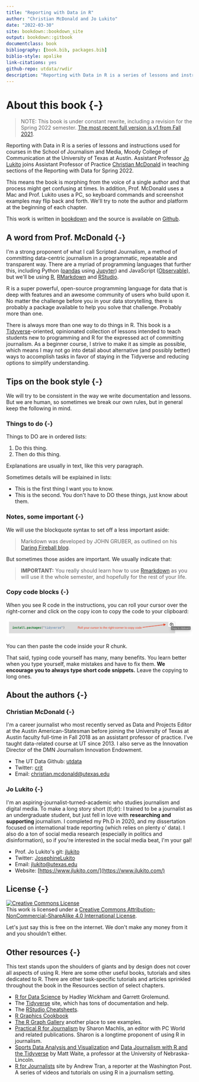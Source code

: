 ```yaml
--- 
title: "Reporting with Data in R"
author: "Christian McDonald and Jo Lukito"
date: "2022-03-30"
site: bookdown::bookdown_site
output: bookdown::gitbook
documentclass: book
bibliography: [book.bib, packages.bib]
biblio-style: apalike
link-citations: yes
github-repo: utdata/rwdir
description: "Reporting with Data in R is a series of lessons and instructions used in courses in the School of Journalism and Media, Moody College of Communication at the University of Texas at Austin. The course is taught by Christian McDonald and Jo Lukito."
---
```


# About this book {-}

> NOTE: This book is under constant rewrite, including a revision for the Spring 2022 semester. [The most recent full version is v1 from Fall 2021](https://utdata.github.io/rwdir/v1/).

Reporting with Data in R is a series of lessons and instructions used for courses in the School of Journalism and Media, Moody College of Communication at the University of Texas at Austin. Assistant Professor [Jo Lukito](https://moody.utexas.edu/faculty/jo-lukito) joins Assistant Professor of Practice [Christian McDonald](https://moody.utexas.edu/faculty/christian-mcdonald) in teaching sections of the Reporting with Data for Spring 2022.

This means the book is morphing from the voice of a single author and that process might get confusing at times. In addition, Prof. McDonald uses a Mac and Prof. Lukito uses a PC, so keyboard commands and screenshot examples may flip back and forth. We'll try to note the author and platform at the beginning of each chapter.

This work is written in [bookdown](https://bookdown.org/) and the source is available on [Github](https://github.com/utdata/rwdir).

## A word from Prof. McDonald {-}

I'm a strong proponent of what I call Scripted Journalism, a method of committing data-centric journalism in a programmatic, repeatable and transparent way. There are a myriad of programming languages that further this, including Python ([pandas](https://pandas.pydata.org/) using [Jupyter](https://jupyter.org/)) and JavaScript ([Observable](https://beta.observablehq.com/)), but we'll be using [R](https://www.r-project.org/), [RMarkdown](https://rmarkdown.rstudio.com/) and [RStudio](https://www.rstudio.com/).

R is a super powerful, open-source programming language for data that is deep with features and an awesome community of users who build upon it. No matter the challenge before you in your data storytelling, there is probably a package available to help you solve that challenge. Probably more than one.

There is always more than one way to do things in R. This book is a [Tidyverse](https://www.tidyverse.org/)-oriented, opinionated collection of lessons intended to teach students new to programming and R for the expressed act of committing journalism. As a beginner course, I strive to make it as simple as possible, which means I may not go into detail about alternative (and possibly better) ways to accomplish tasks in favor of staying in the Tidyverse and reducing options to simplify understanding.

## Tips on the book style {-}

We will try to be consistent in the way we write documentation and lessons. But we are human, so sometimes we break our own rules, but in general keep the following in mind.

### Things to do {-}

Things to DO are in ordered lists:

1. Do this thing.
2. Then do this thing.

Explanations are usually in text, like this very paragraph.

Sometimes details will be explained in lists:

- This is the first thing I want you to know.
- This is the second. You don't have to DO these things, just know about them.

### Notes, some important {-}

We will use the blockquote syntax to set off a less important aside:

> Markdown was developed by JOHN GRUBER, as outlined on his [Daring Fireball blog](https://daringfireball.net/projects/markdown/).

But sometimes those asides are important. We usually indicate that:

> **IMPORTANT:** You really should learn how to use [Rmarkdown](https://rmarkdown.rstudio.com/) as you will use it the whole semester, and hopefully for the rest of your life.

### Copy code blocks {-}

When you see R code in the instructions, you can roll your cursor over the right-corner and click on the copy icon to copy the code to your clipboard:

![Copy to clipboard](images/index-copy-clipboard.png)

You can then paste the code inside your R chunk.

That said, typing code yourself has many, many benefits. You learn better when you type yourself, make mistakes and have to fix them. **We encourage you to always type short code snippets.** Leave the copying to long ones.

## About the authors {-}

### Christian McDonald {-}

I'm a career journalist who most recently served as Data and Projects Editor at the Austin American-Statesman before joining the University of Texas at Austin faculty full-time in Fall 2018 as an assistant professor of practice. I've taught data-related course at UT since 2013. I also serve as the Innovation Director of the DMN Journalism Innovation Endowment.

- The UT Data Github: [utdata](https://github.com/utdata)
- Twitter: [crit](https://twitter.com/crit)
- Email: <christian.mcdonald@utexas.edu>

### Jo Lukito {-}

I'm an aspiring-journalist-turned-academic who studies journalism and digital media. To make a long story short (tl;dr): I trained to be a journalist as an undergraduate student, but just fell in love with **researching and supporting** journalism. I completed my Ph.D in 2020, and my dissertation focused on international trade reporting (which relies on plenty o' data). I also do a ton of social media research (especially in politics and disinformation), so if you're interested in the social media beat, I'm your gal!

- Prof. Jo Lukito's git: [jlukito](https://github.com/jlukito)
- Twitter: [JosephineLukito](https://twitter.com/JosephineLukito)
- Email: <jlukito@utexas.edu>
- Website: [https://www.jlukito.com/](https://www.jlukito.com/)

## License {-}

<a rel="license" href="http://creativecommons.org/licenses/by-nc-sa/4.0/"><img alt="Creative Commons License" style="border-width:0" src="https://i.creativecommons.org/l/by-nc-sa/4.0/88x31.png" /></a><br />This work is licensed under a <a rel="license" href="http://creativecommons.org/licenses/by-nc-sa/4.0/">Creative Commons Attribution-NonCommercial-ShareAlike 4.0 International License</a>.

Let's just say this is free on the internet. We don't make any money from it and you shouldn't either.

## Other resources {-}

This text stands upon the shoulders of giants and by design does not cover all aspects of using R. Here are some other useful books, tutorials and sites dedicated to R. There are other task-specific tutorials and articles sprinkled throughout the book in the Resources section of select chapters. 

- [R for Data Science](https://r4ds.had.co.nz/index.html) by Hadley Wickham and Garrett Grolemund.
- The [Tidyverse](https://www.tidyverse.org/) site, which has tons of documentation and help.
- The [RStudio Cheatsheets](https://www.rstudio.com/resources/cheatsheets/).
- [R Graphics Cookbook](https://r-graphics.org/index.html)
- [The R Graph Gallery](https://www.r-graph-gallery.com/) another place to see examples.
- [Practical R for Journalism](https://www.crcpress.com/Practical-R-for-Mass-Communication-and-Journalism/Machlis/p/book/9781138726918) by Sharon Machlis, an editor with PC World and related publications. Sharon is a longtime proponent of using R in journalism.
- [Sports Data Analysis and Visualization](http://mattwaite.github.io/sports/) and [Data Journalism with R and the Tidyverse](http://mattwaite.github.io/datajournalism/) by Matt Waite, a professor at the University of Nebraska-Lincoln.
- [R for Journalists](http://learn.r-journalism.com/en/) site by Andrew Tran, a reporter at the Washington Post. A series of videos and tutorials on using R in a journalism setting.
